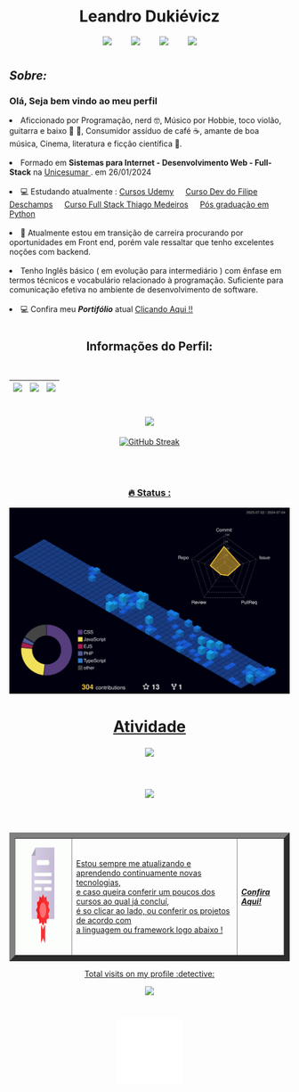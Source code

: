 <div align="center">
     <h1>Leandro Dukiévicz</h1>
      <a href="https://www.linkedin.com/in/leandrodukievicz/"><img height="40" src="https://img.shields.io/badge/LinkedIn-0077B5?style=for-the-badge&logo=linkedin&logoColor=white"></a>&ensp;&ensp;&ensp;&ensp;&ensp;<a href="mailto:leandrodukievicz1718@gmail.com"><img height="40" src="https://img.shields.io/badge/Gmail-D14836?style=for-the-badge&logo=gmail&logoColor=white"></a>&ensp;&ensp;&ensp;&ensp;&ensp;</a><a href="https://leandroduk.vercel.app/"><img height="40" src="https://img.shields.io/badge/Portfolio-255E63?style=for-the-badge&logo=About.me&logoColor=white"></a>&ensp;&ensp;&ensp;&ensp;&ensp;<a href="https://wa.me/5544991293234?text=Ol%C3%A1%2C+tudo+bem+%3F"><img height="40" src="https://img.shields.io/badge/WhatsApp-25D366?style=for-the-badge&logo=whatsapp&logoColor=white"></a>


</div>

#

_**<h2>Sobre:</h2>**_
### Olá, Seja bem vindo ao meu perfil 
  
  <li> Aficcionado por Programação, nerd 🤓, Músico por Hobbie, toco violão, guitarra e baixo 🎸 🎼,  Consumidor assíduo de café ☕, amante de boa música, Cinema, literatura e ficção científica 📖.</li>
      <br>
 <li> Formado em <strong>Sistemas para Internet - Desenvolvimento Web - Full-Stack</strong> na <a href="https://www.unicesumar.edu.br/" target="_blank" >Unicesumar </a>. em 26/01/2024 </li>
      <br> 
  <li>💻 Estudando atualmente : <a href="https://udemy.com.br" target="_blank">Cursos Udemy</a>&ensp;&ensp;&ensp;<a href="https://curso.dev/" target="_blank">Curso Dev do Filipe Deschamps</a>&ensp;&ensp;&ensp;<a href="https://formacaofullstackjavascript.club.hotmart.com/" target="_blank">Curso Full Stack Thiago Medeiros</a>&ensp;&ensp;&ensp;<a href="https://inscricoes.unicesumar.edu.br" target="_blank">Pós graduação em Python</a> </li> 
        <br> 
  <li>🔭 Atualmente estou em transição de carreira procurando por oportunidades em Front end, porém vale ressaltar que tenho excelentes noções com backend.</li>
        <br> 
   <li> Tenho Inglês básico ( em evolução para intermediário ) com ênfase em termos técnicos e vocabulário
relacionado à programação. Suficiente para comunicação efetiva no ambiente de
desenvolvimento de software.</li>
      <br> 
<li>💻 Confira meu <strong><i>Portifólio</i></strong> atual  <a href="https://leandroduk.vercel.app/" target="_blank">Clicando Aqui !!</a> </li> 
 
  </ul>
 
    
<div align = "center">
    

   



<div align="center">
 

 #
      
<section align="center">
  <h2 align="center"> Informações do Perfil:</h2>
  
</section>
      <br>

| ![](http://github-profile-summary-cards.vercel.app/api/cards/stats?username=LeandroDukievicz&theme=tokyonight) | ![](http://github-profile-summary-cards.vercel.app/api/cards/repos-per-language?username=LeandroDukievicz&hide=Html&theme=tokyonight) | ![](http://github-profile-summary-cards.vercel.app/api/cards/most-commit-language?username=LeandroDukievicz&theme=tokyonight) |
| :-: | :-: | :-: |

#

 ![](http://github-profile-summary-cards.vercel.app/api/cards/profile-details?username=LeandroDukievicz&theme=tokyonight) <br><br>
[![GitHub Streak](https://github-readme-streak-stats.herokuapp.com?user=LeandroDukievicz&theme=tokyonight&locale=pt-br&date_format=j%20M%5B%20Y%5D)](https://git.io/streak-stats)<br><br><br><a href="http://www.github.com/LeandroDukievicz"> 

#

### :fire:  Status :

<img src="./profile-3d-contrib/profile-night-view.svg"/>

#


<h1 align="center"> Atividade </h1>
<img align="center" src="https://github-readme-activity-graph.vercel.app/graph?username=LeandroDukievicz&theme=tokyo-night&hide_border=true&show_icons=true&custom_title=Grafico%20de%20Contribuicao" />

#

<br>

<div align="center">
 <img  align="center" width= "370px" src= "https://github-readme-stats.vercel.app/api/top-langs/?username=LeandroDukievicz&theme=tokyonight&layout=pie&include_all_commits=true" />
</div>
      
<br><br>

<table align="center" border="10px" >
      <tr>
            <td><img  height="200em" src="https://github.com/LeandroDukievicz/CERTIFICATES/blob/main/certificate-icon.gif" target="_blank"></td> 
            <td><p>Estou sempre me atualizando e aprendendo continuamente novas tecnologias,<br> e caso queira conferir um poucos dos cursos ao qual já concluí,<br> é so clicar ao lado, ou conferir os projetos de acordo com <br>a linguagem ou framework logo abaixo !</p></td>
             <td><a href="https://github.com/LeandroDukievicz/CERTIFICATES"><i><strong>Confira Aqui!</i></strong></a></td> 
      </tr>
</table>

 


 <div align="center">
    <p> Total visits on my profile :detective:</p>
    <img src="https://profile-counter.glitch.me/LeandroDukievicz/count.svg"/>
 </div>
          
 #
 
 <div align="center">
     <a  href="https://github.com/LeandroDukievicz" target="_blank"><img  height="119" src="https://github.com/LeandroDukievicz/LeandroDukievicz/blob/main/gifs/SETA-CIMA.gif" target="_blank">
</div>   





    
 
     











  






